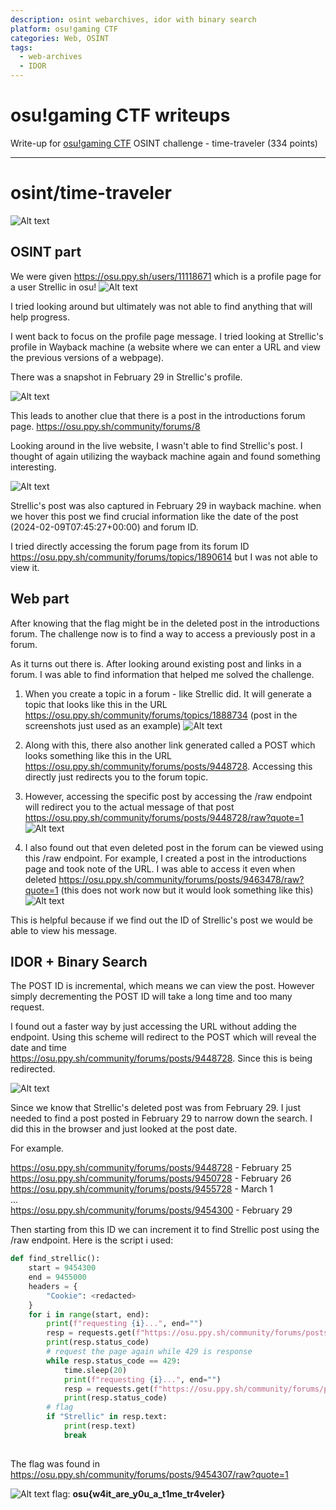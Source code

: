 ```yaml
---
description: osint webarchives, idor with binary search
platform: osu!gaming CTF
categories: Web, OSINT
tags:
  - web-archives
  - IDOR
---
```



# osu!gaming CTF writeups
Write-up for [osu!gaming CTF](https://ctftime.org/event/2165) OSINT challenge - time-traveler (334 points) 

---

# osint/time-traveler
![Alt text](images/image-8.png)

## OSINT part
We were given https://osu.ppy.sh/users/11118671 which is a profile page for a user Strellic in osu! 
![Alt text](images/strellic.png)

I tried looking around but ultimately was not able to find anything that will help progress.

I went back to focus on the profile page message. I tried looking at Strellic's profile in Wayback machine (a website where we can enter a URL and view the previous versions of a webpage). 

There was a snapshot in February 29 in Strellic's profile.

![Alt text](images/image-1.png)

This leads to another clue that there is a post in the introductions forum page. https://osu.ppy.sh/community/forums/8

Looking around in the live website, I wasn't able to find Strellic's post. I thought of again utilizing the wayback machine again and found something interesting.

![Alt text](images/image-3.png)

Strellic's post was also captured in February 29 in wayback machine. when we hover this post we find crucial information like the date of the post (2024-02-09T07:45:27+00:00) and forum ID.

I tried directly accessing the forum page from its forum ID https://osu.ppy.sh/community/forums/topics/1890614 but I was not able to view it.


## Web part 
After knowing that the flag might be in the deleted post in the introductions forum. The challenge now is to find a way to access a previously post in a forum.

As it turns out there is. After looking around existing post and links in a forum. I was able to find information that helped me solved the challenge.

1. When you create a topic in a forum - like Strellic did. It will generate a topic that looks like this in the URL https://osu.ppy.sh/community/forums/topics/1888734 (post in the screenshots just used as an example)
![Alt text](images/image-4.png)

2. Along with this, there also another link generated called a POST which looks something like this in the URL https://osu.ppy.sh/community/forums/posts/9448728. Accessing this directly just redirects you to the forum topic.

3. However, accessing the specific post by accessing the /raw endpoint will redirect you to the actual message of that post https://osu.ppy.sh/community/forums/posts/9448728/raw?quote=1
![Alt text](images/image-5.png)

4. I also found out that even deleted post in the forum can be viewed using this /raw endpoint. For example, I created a post in the introductions page and took note of the URL. I was able to access it even when deleted
https://osu.ppy.sh/community/forums/posts/9463478/raw?quote=1 (this does not work now but it would look something like this)
![Alt text](images/image-6.png)

This is helpful because if we find out the ID of Strellic's post we would be able to view his message.

## IDOR + Binary Search
The POST ID is incremental, which means we can view the post. However simply decrementing the POST ID will take a long time and too many request. 

I found out a faster way by just accessing the URL without adding the endpoint. Using this scheme will redirect to the POST which will reveal the date and time  
https://osu.ppy.sh/community/forums/posts/9448728. Since this is being redirected. 

![Alt text](images/image-7.png)

Since we know that Strellic's deleted post was from February 29. I just needed to find a post posted in February 29 to narrow down the search. I did this in the browser and just looked at the post date.

For example. 

https://osu.ppy.sh/community/forums/posts/9448728 - February 25 <br>
https://osu.ppy.sh/community/forums/posts/9450728 - February 26 <br>
https://osu.ppy.sh/community/forums/posts/9455728 - March 1 <br>
... <br>
https://osu.ppy.sh/community/forums/posts/9454300 - February 29 <br>

Then starting from this ID we can increment it to find Strellic post using the /raw endpoint. Here is the script i used:
```python
def find_strellic():
    start = 9454300
    end = 9455000
    headers = {
        "Cookie": <redacted>
    }
    for i in range(start, end):
        print(f"requesting {i}...", end="")
        resp = requests.get(f"https://osu.ppy.sh/community/forums/posts/{i}/raw?quote=1", headers=headers)
        print(resp.status_code)
        # request the page again while 429 is response
        while resp.status_code == 429:
            time.sleep(20)
            print(f"requesting {i}...", end="")
            resp = requests.get(f"https://osu.ppy.sh/community/forums/posts/{i}/raw?quote=1", headers=headers)
            print(resp.status_code)
        # flag 
        if "Strellic" in resp.text:
            print(resp.text)
            break
        
```

The flag was found in https://osu.ppy.sh/community/forums/posts/9454307/raw?quote=1

![Alt text](images/flag.png)
flag: **osu{w4it_are_y0u_a_t1me_tr4veler}**


